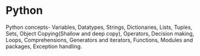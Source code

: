# Python
Python concepts-
Variables,
Datatypes,
Strings,
Dictionaries,
Lists,
Tuples,
Sets,
Object Copying(Shallow and deep copy),
Operators,
Decision making,
Loops,
Comprehensions,
Generators and iterators,
Functions,
Modules and packages,
Exception handling.
